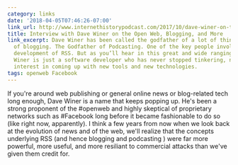 ```yaml
---
category: links
date: '2018-04-05T07:46:26-07:00'
link_url: http://www.internethistorypodcast.com/2017/10/dave-winer-on-the-open-web-blogging-podcasting-and-more/#tabpanel6
title: Interview with Dave Winer on the Open Web, Blogging, and More
link_excerpt: Dave Winer has been called the godfather of a lot of things. The godfather
  of blogging. The Godfather of Podcasting. One of the key people involved in the
  development of RSS. But as you’ll hear in this great and wide ranging chat, Dave
  Winer is just a software developer who has never stopped tinkering, never lost his
  interest in coming up with new tools and new technologies.
tags: openweb Facebook
---
```


If you're around web publishing or general online news or blog-related tech long enough, Dave Winer is a name that keeps popping up. He's been a strong proponent of the #openweb and highly skeptical of proprietary networks such as #Facebook long before it became fashionable to do so (like right now, apparently). I think a few years from now when we look back at the evolution of news and of the web, we'll realize that the concepts underlying RSS (and hence blogging and podcasting ) were far more powerful, more useful, and more resiliant to commercial attacks than we've given them credit for.